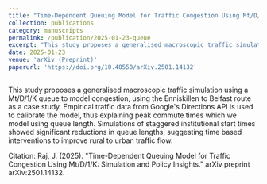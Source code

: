 ```yaml
---
title: "Time-Dependent Queuing Model for Traffic Congestion Using Mt/D/1/K: Simulation and Policy Insights"
collection: publications
category: manuscripts
permalink: /publication/2025-01-23-queue
excerpt: "This study proposes a generalised macroscopic traffic simulation using a Mt/D/1/K queue to model congestion, using the Enniskillen to Belfast route as a case study. Empirical traffic data from Google's Directions API is used to calibrate the model, thus explaining peak commute times which we model using queue length."
date: 2025-01-23
venue: 'arXiv (Preprint)'
paperurl: 'https://doi.org/10.48550/arXiv.2501.14132'
---
```

This study proposes a generalised macroscopic traffic simulation using a Mt/D/1/K queue to model congestion, using the Enniskillen to Belfast route as a case study. Empirical traffic data from Google's Directions API is used to calibrate the model, thus explaining peak commute times which we model using queue length. Simulations of staggered institutional start times showed significant reductions in queue lengths, suggesting time based interventions to improve rural to urban traffic flow.

Citation: Raj, J. (2025). "Time-Dependent Queuing Model for Traffic Congestion Using Mt/D/1/K: Simulation and Policy Insights." arXiv preprint arXiv:2501.14132.
